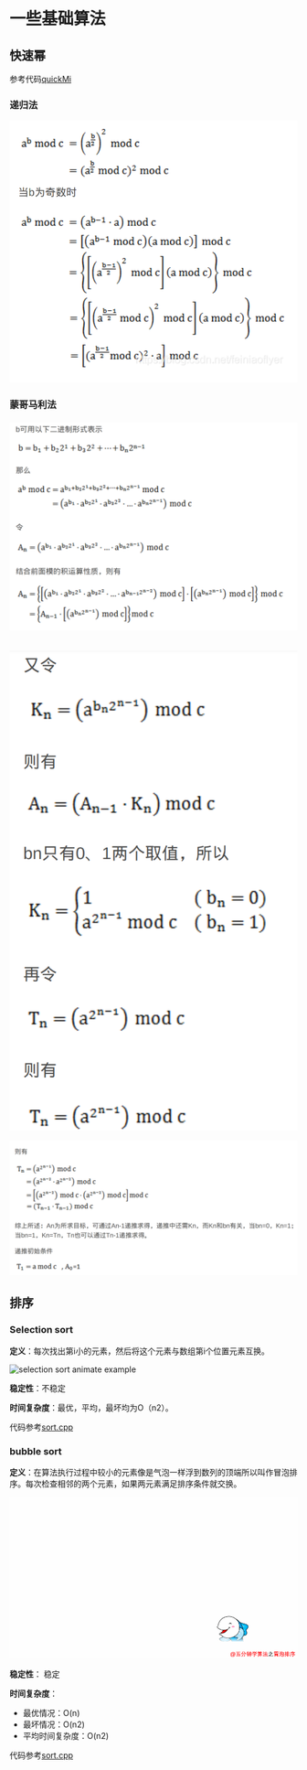 # 一些基础算法

## 快速幂

参考代码[quickMi](./src/quickMi.cpp)

### 递归法

![image-20230420154724455](./images/image-20230420154724455.png)

### 蒙哥马利法

######  ![image-20230420155154829](./images/image-20230420155154829.png)

![image-20230420155219942](./images/image-20230420155219942.png)

![image-20230420155308261](./images/image-20230420155308261.png)

## 排序

### Selection sort

**定义**：每次找出第i小的元素，然后将这个元素与数组第i个位置元素互换。

![selection sort animate example](https://oi-wiki.org/basic/images/selection-sort-1-animate-example.svg)

**稳定性**：不稳定

**时间复杂度**：最优，平均，最坏均为O（n2）。

代码参考[sort.cpp](./src/sort.cpp)



### bubble sort

**定义**：在算法执行过程中较小的元素像是气泡一样浮到数列的顶端所以叫作冒泡排序。每次检查相邻的两个元素，如果两元素满足排序条件就交换。

![演示](./images/v2-de77d5632626c95812dc6fb1fa0f2aba_b.gif)

**稳定性**： 稳定

**时间复杂度**：

- 最优情况：O(n)
- 最坏情况：O(n2)
- 平均时间复杂度：O(n2)

代码参考[sort.cpp](./src/sort.cpp)

